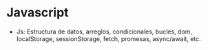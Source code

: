 # Javascript

- Js: Estructura de datos, arreglos, condicionales, bucles, dom, localStorage, sessionStorage, fetch, promesas, async/await, etc.


